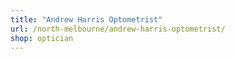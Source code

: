 ```yaml
---
title: "Andrew Harris Optometrist"
url: /north-melbourne/andrew-harris-optometrist/
shop: optician
---
```

